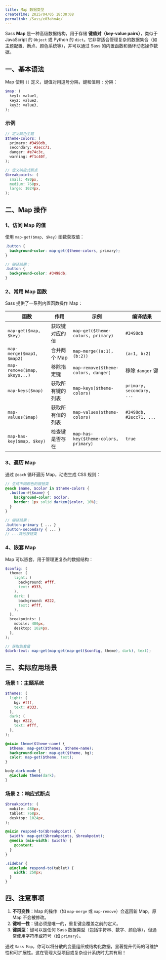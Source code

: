```yaml
---
title: Map 数据类型
createTime: 2025/04/05 18:30:08
permalink: /Sass/e03ahn4q/
---
```


Sass **Map** 是一种高级数据结构，用于存储 **键值对（key-value pairs）**，类似于 JavaScript 的 `Object` 或 Python 的 `dict`。它非常适合管理复杂的数据集合（如主题配置、断点、颜色系统等），并可以通过 Sass 的内置函数和循环动态操作数据。

## **一、基本语法**

Map 使用 `()` 定义，键值对用逗号分隔，键和值用 `:` 分隔：

```scss
$map: (
  key1: value1,
  key2: value2,
  key3: value3,
);
```

### 示例

```scss
// 定义颜色主题
$theme-colors: (
  primary: #3498db,
  secondary: #2ecc71,
  danger: #e74c3c,
  warning: #f1c40f,
);

// 定义响应式断点
$breakpoints: (
  small: 480px,
  medium: 768px,
  large: 1024px,
);
```

## **二、Map 操作**

### **1、访问 Map 的值**

使用 `map-get($map, $key)` 函数获取值：

```scss
.button {
  background-color: map-get($theme-colors, primary);
}

// 编译结果：
.button {
  background-color: #3498db;
}
```

### **2、常用 Map 函数**

Sass 提供了一系列内置函数操作 Map：

| 函数                         | 作用             | 示例                                  | 编译结果                  |
| ---------------------------- | ---------------- | ------------------------------------- | ------------------------- |
| `map-get($map, $key)`        | 获取键对应的值   | `map-get($theme-colors, primary)`     | `#3498db`                 |
| `map-merge($map1, $map2)`    | 合并两个 Map     | `map-merge((a:1), (b:2))`             | `(a:1, b:2)`              |
| `map-remove($map, $keys...)` | 移除指定键       | `map-remove($theme-colors, danger)`   | 移除 `danger` 键          |
| `map-keys($map)`             | 获取所有键的列表 | `map-keys($theme-colors)`             | `primary, secondary, ...` |
| `map-values($map)`           | 获取所有值的列表 | `map-values($theme-colors)`           | `#3498db, #2ecc71, ...`   |
| `map-has-key($map, $key)`    | 检查键是否存在   | `map-has-key($theme-colors, primary)` | `true`                    |

### **3、遍历 Map**

通过 `@each` 循环遍历 Map，动态生成 CSS 规则：

```scss
// 生成不同颜色的按钮类
@each $name, $color in $theme-colors {
  .button-#{$name} {
    background-color: $color;
    border: 1px solid darken($color, 10%);
  }
}

// 编译结果：
.button-primary { ... }
.button-secondary { ... }
// ...其他按钮类
```

### **4、嵌套 Map**

Map 可以嵌套，用于管理更复杂的数据结构：

```scss
$config: (
  theme: (
    light: (
      background: #fff,
      text: #333,
    ),
    dark: (
      background: #222,
      text: #fff,
    ),
  ),
  breakpoints: (
    mobile: 480px,
    desktop: 1024px,
  ),
);

// 获取嵌套值
$dark-text: map-get(map-get(map-get($config, theme), dark), text);
```

## **三、实际应用场景**

### 场景 1：主题系统

```scss
$themes: (
  light: (
    bg: #fff,
    text: #333,
  ),
  dark: (
    bg: #222,
    text: #fff,
  ),
);

@mixin theme($theme-name) {
  $theme: map-get($themes, $theme-name);
  background-color: map-get($theme, bg);
  color: map-get($theme, text);
}

body.dark-mode {
  @include theme(dark);
}
```

### 场景 2：响应式断点

```scss
$breakpoints: (
  mobile: 480px,
  tablet: 768px,
  desktop: 1024px,
);

@mixin respond-to($breakpoint) {
  $width: map-get($breakpoints, $breakpoint);
  @media (min-width: $width) {
    @content;
  }
}

.sidebar {
  @include respond-to(tablet) {
    width: 250px;
  }
}
```

## **四、注意事项**

1. **不可变性**：Map 的操作（如 `map-merge` 或 `map-remove`）会返回新 Map，原 Map 不会被修改。
2. **键唯一性**：键必须是唯一的，重复键会覆盖之前的定义。
3. **键类型**：键可以是任何 Sass 数据类型（包括字符串、数字、颜色等），但通常使用字符串或符号（如 `primary`）。

通过 `Sass Map`，你可以将分散的变量组织成结构化数据，显著提升代码的可维护性和可扩展性。这在管理大型项目或复杂设计系统时尤其有用！
